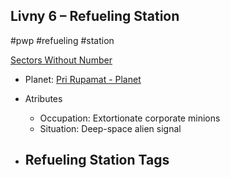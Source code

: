 ## Livny 6 &ndash; Refueling Station

#pwp #refueling #station

[Sectors Without Number](https://sectorswithoutnumber.com/sector/bfDcBzTtgpeyLUfwzjio/refuelingStation/y1JLGzUZQkarSrpVObaR)

- Planet: [Pri Rupamat - Planet](../../../Gaming/StarsWithoutNumber/PiratesWithoutPlunder/Pri%20Rupamat%20-%20Planet.md)

- Atributes
	- Occupation: Extortionate corporate minions
	- Situation: Deep-space alien signal

- Refueling Station Tags
	- 
